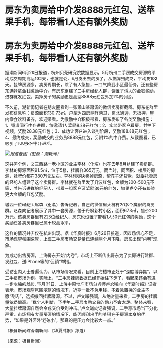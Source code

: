 # 房东为卖房给中介发8888元红包、送苹果手机，每带看1人还有额外奖励

# 房东为卖房给中介发8888元红包、送苹果手机，每带看1人还有额外奖励

据潮新闻6月28日报道，杭州贝壳研究院数据显示，5月杭州二手房成交房源的平均成交周期高达192天，也就是说，5月卖出去的房子，从挂牌到成交，平均要192天。挂牌房源多，卖房周期长，除了有人急售，一口气降到小区最低价，还有些房东选择拿金钱激励中介。有房东组建了二手房经纪人群，设置了诱人的金钱奖励，进群就发红包，卖掉房子的奖励更是高达8888元红包外加1%的佣金。

不久前，潮新闻记者在朋友圈看到一张萧山某房源的微信卖房群截图。房东在群里发布信息称：房源面积130.73㎡，户型为四房两厅两卫，南北通透，无抵押，屋内零食饮料备齐，欢迎带看。为激励中介积极带看，房东发布了各类奖励措施：1、邀请同行中介进群，每邀请1人奖励8.88元红包；2、实地带客户看房，并拍下视频，奖励28.88元红包；3、成功让客户进入谈判阶段，奖励188.88元红包；4、最终成交，奖励成交的业务员8888元红包，另附1%的中介费。从截图看，已吸引了100多名中介进群。

![](https://inews.gtimg.com/om_bt/OHbFb20Fc9qPdSF0RJ87L1X8NFvisP7AUypVysHyEukBYAA/1000)_报道截图（图源：潮新闻）_

这并非个例，文三西路一老小区的业主李林（化名）也在去年8月组建了卖房群。李林的房源面积91.5㎡，位于5楼，挂牌价365万元。而当时，同面积、楼层的房源，挂牌价都在380万元左右。李林想尽快卖掉房源，帮孩子还贷款，就委托卖房的经纪人组建了这个卖房群。李林就在群里发了几波红包，金额为200-500元不等，并告诉进群的经纪人，带看一组客户可奖励30元的红包，如果成交还有其他更大金额的红包奖励。

城西一位经纪人赵森（化名）告诉记者，自己的微信里大概有20多个类似的卖房群。赵森向记者展示了其中一套房源，位于丹枫新村小区，面积67.3㎡，售价200万元。该卖房群里有228位经纪人，房东也设置了带看1人50元红包的奖励，这个奖励在各卖房群里已属于较高水平。

这样的情况并非仅在杭州出现。据《华夏时报》6月26日报道，因市场信心不足，市场观望氛围浓厚，上海二手房市场交易量已连续两个月下降，房东出现“内卷”现象。

为成功出售房源，上海房东开始“内卷”，市场上不断传出房东为了卖房进行建群、发红包、送iPhone等的“促销”举措。

受访业内人士普遍认为，从市场情况来看，目前上海楼市正处于“深度博弈期”。以二手房市场为例。实际上，“二手房挂牌数据已经开始往下走了，看起来还会有进一步收缩的趋势。”6月25日，上海中原地产市场分析师卢文曦向《华夏时报》记者表示，市场观望氛围浓厚的情况下，近期一批不急用钱、不着急置换的业主不愿“割肉”，选择撤回挂牌房源。不过，卢文曦强调，从绝对量来看，二手房的挂牌量依然很高。“我个人判断，下半年二手房市场交易的动力不会太足。整体来看，大量挂牌房源自然会令成交价受到冲击。”卢文曦向记者强调，二手房市场当下分化严重。市场拥有大量房源的情况下，能否顺利出手的关键在于房源本身的优势，“如果是外环外‘老破小’，那真的是压力会比较大一点。”

（极目新闻综合潮新闻、《华夏时报》报道）

（来源：极目新闻）

